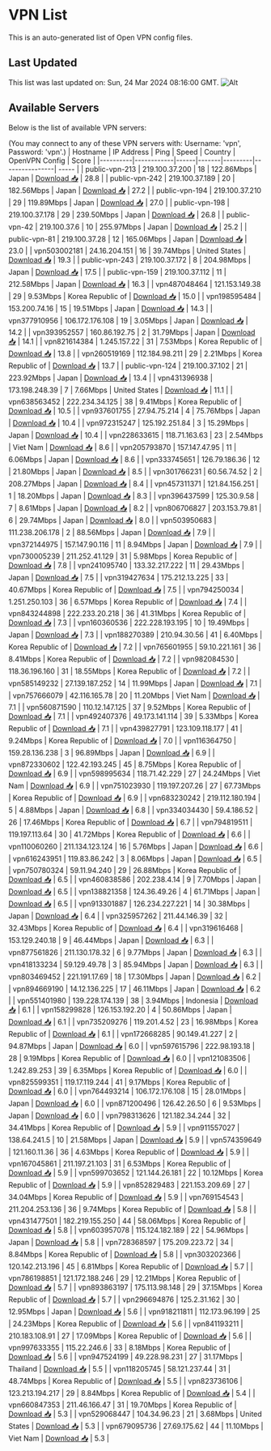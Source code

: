 # VPN List

This is an auto-generated list of Open VPN config files.

## Last Updated

This list was last updated on: Sun, 24 Mar 2024 08:16:00 GMT.
![Alt](https://repobeats.axiom.co/api/embed/186b98318ef1479477931607c1ad7d823f12451f.svg "Repobeats analytics image")

## Available Servers

Below is the list of available VPN servers:

(You may connect to any of these VPN servers with: Username: 'vpn', Password: 'vpn'.)
| Hostname | IP Address | Ping | Speed | Country | OpenVPN Config | Score |
|----------|------------|------|-------|---------|----------------| ----- |
| public-vpn-213 | 219.100.37.200 | 18 | 122.86Mbps | Japan | [Download 📥](./configs/server_0_JP.ovpn) | 28.8 |
| public-vpn-242 | 219.100.37.189 | 20 | 182.56Mbps | Japan | [Download 📥](./configs/server_1_JP.ovpn) | 27.2 |
| public-vpn-194 | 219.100.37.210 | 29 | 119.89Mbps | Japan | [Download 📥](./configs/server_2_JP.ovpn) | 27.0 |
| public-vpn-198 | 219.100.37.178 | 29 | 239.50Mbps | Japan | [Download 📥](./configs/server_3_JP.ovpn) | 26.8 |
| public-vpn-42 | 219.100.37.6 | 10 | 255.97Mbps | Japan | [Download 📥](./configs/server_4_JP.ovpn) | 25.2 |
| public-vpn-81 | 219.100.37.28 | 12 | 165.06Mbps | Japan | [Download 📥](./configs/server_5_JP.ovpn) | 23.0 |
| vpn503002181 | 24.16.204.151 | 16 | 39.74Mbps | United States | [Download 📥](./configs/server_6_US.ovpn) | 19.3 |
| public-vpn-243 | 219.100.37.172 | 8 | 204.98Mbps | Japan | [Download 📥](./configs/server_7_JP.ovpn) | 17.5 |
| public-vpn-159 | 219.100.37.112 | 11 | 212.58Mbps | Japan | [Download 📥](./configs/server_8_JP.ovpn) | 16.3 |
| vpn487048464 | 121.153.149.38 | 29 | 9.53Mbps | Korea Republic of | [Download 📥](./configs/server_9_KR.ovpn) | 15.0 |
| vpn198595484 | 153.200.74.16 | 15 | 19.51Mbps | Japan | [Download 📥](./configs/server_10_JP.ovpn) | 14.3 |
| vpn377910956 | 106.172.176.108 | 19 | 3.05Mbps | Japan | [Download 📥](./configs/server_11_JP.ovpn) | 14.2 |
| vpn393952557 | 160.86.192.75 | 2 | 31.79Mbps | Japan | [Download 📥](./configs/server_12_JP.ovpn) | 14.1 |
| vpn821614384 | 1.245.157.22 | 31 | 7.53Mbps | Korea Republic of | [Download 📥](./configs/server_13_KR.ovpn) | 13.8 |
| vpn260519169 | 112.184.98.211 | 29 | 2.21Mbps | Korea Republic of | [Download 📥](./configs/server_14_KR.ovpn) | 13.7 |
| public-vpn-124 | 219.100.37.102 | 21 | 223.92Mbps | Japan | [Download 📥](./configs/server_15_JP.ovpn) | 13.4 |
| vpn431396938 | 173.198.248.39 | 7 | 7.66Mbps | United States | [Download 📥](./configs/server_16_US.ovpn) | 11.1 |
| vpn638563452 | 222.234.34.125 | 38 | 9.41Mbps | Korea Republic of | [Download 📥](./configs/server_17_KR.ovpn) | 10.5 |
| vpn937601755 | 27.94.75.214 | 4 | 75.76Mbps | Japan | [Download 📥](./configs/server_18_JP.ovpn) | 10.4 |
| vpn972315247 | 125.192.251.84 | 3 | 15.29Mbps | Japan | [Download 📥](./configs/server_19_JP.ovpn) | 10.4 |
| vpn228633615 | 118.71.163.63 | 23 | 2.54Mbps | Viet Nam | [Download 📥](./configs/server_20_VN.ovpn) | 8.6 |
| vpn205793870 | 157.147.47.95 | 11 | 6.06Mbps | Japan | [Download 📥](./configs/server_21_JP.ovpn) | 8.6 |
| vpn333745651 | 126.79.186.36 | 12 | 21.80Mbps | Japan | [Download 📥](./configs/server_22_JP.ovpn) | 8.5 |
| vpn301766231 | 60.56.74.52 | 2 | 208.27Mbps | Japan | [Download 📥](./configs/server_23_JP.ovpn) | 8.4 |
| vpn457311371 | 121.84.156.251 | 1 | 18.20Mbps | Japan | [Download 📥](./configs/server_24_JP.ovpn) | 8.3 |
| vpn396437599 | 125.30.9.58 | 7 | 8.61Mbps | Japan | [Download 📥](./configs/server_25_JP.ovpn) | 8.2 |
| vpn806706827 | 203.153.79.81 | 6 | 29.74Mbps | Japan | [Download 📥](./configs/server_26_JP.ovpn) | 8.0 |
| vpn503950683 | 111.238.206.178 | 2 | 88.56Mbps | Japan | [Download 📥](./configs/server_27_JP.ovpn) | 7.9 |
| vpn372144975 | 157.147.90.116 | 11 | 8.94Mbps | Japan | [Download 📥](./configs/server_28_JP.ovpn) | 7.9 |
| vpn730005239 | 211.252.41.129 | 31 | 5.98Mbps | Korea Republic of | [Download 📥](./configs/server_29_KR.ovpn) | 7.8 |
| vpn241095740 | 133.32.217.222 | 11 | 29.43Mbps | Japan | [Download 📥](./configs/server_30_JP.ovpn) | 7.5 |
| vpn319427634 | 175.212.13.225 | 33 | 40.67Mbps | Korea Republic of | [Download 📥](./configs/server_31_KR.ovpn) | 7.5 |
| vpn794250034 | 1.251.250.103 | 36 | 6.57Mbps | Korea Republic of | [Download 📥](./configs/server_32_KR.ovpn) | 7.4 |
| vpn843244898 | 222.233.20.218 | 36 | 41.31Mbps | Korea Republic of | [Download 📥](./configs/server_33_KR.ovpn) | 7.3 |
| vpn160360536 | 222.228.193.195 | 10 | 19.49Mbps | Japan | [Download 📥](./configs/server_34_JP.ovpn) | 7.3 |
| vpn188270389 | 210.94.30.56 | 41 | 6.40Mbps | Korea Republic of | [Download 📥](./configs/server_35_KR.ovpn) | 7.2 |
| vpn765601955 | 59.10.221.161 | 36 | 8.41Mbps | Korea Republic of | [Download 📥](./configs/server_36_KR.ovpn) | 7.2 |
| vpn982084530 | 118.36.196.160 | 31 | 18.55Mbps | Korea Republic of | [Download 📥](./configs/server_37_KR.ovpn) | 7.2 |
| vpn585149232 | 27.139.187.252 | 14 | 11.99Mbps | Japan | [Download 📥](./configs/server_38_JP.ovpn) | 7.1 |
| vpn757666079 | 42.116.165.78 | 20 | 11.20Mbps | Viet Nam | [Download 📥](./configs/server_39_VN.ovpn) | 7.1 |
| vpn560871590 | 110.12.147.125 | 37 | 9.52Mbps | Korea Republic of | [Download 📥](./configs/server_40_KR.ovpn) | 7.1 |
| vpn492407376 | 49.173.141.114 | 39 | 5.33Mbps | Korea Republic of | [Download 📥](./configs/server_41_KR.ovpn) | 7.1 |
| vpn439827791 | 123.109.118.177 | 41 | 9.24Mbps | Korea Republic of | [Download 📥](./configs/server_42_KR.ovpn) | 7.0 |
| vpn116364750 | 159.28.136.238 | 3 | 96.89Mbps | Japan | [Download 📥](./configs/server_43_JP.ovpn) | 6.9 |
| vpn872330602 | 122.42.193.245 | 45 | 8.75Mbps | Korea Republic of | [Download 📥](./configs/server_44_KR.ovpn) | 6.9 |
| vpn598995634 | 118.71.42.229 | 27 | 24.24Mbps | Viet Nam | [Download 📥](./configs/server_45_VN.ovpn) | 6.9 |
| vpn751023930 | 119.197.207.26 | 27 | 67.73Mbps | Korea Republic of | [Download 📥](./configs/server_46_KR.ovpn) | 6.9 |
| vpn683230242 | 219.112.180.194 | 5 | 4.88Mbps | Japan | [Download 📥](./configs/server_47_JP.ovpn) | 6.8 |
| vpn334034430 | 59.4.186.52 | 26 | 17.46Mbps | Korea Republic of | [Download 📥](./configs/server_48_KR.ovpn) | 6.7 |
| vpn794819511 | 119.197.113.64 | 30 | 41.72Mbps | Korea Republic of | [Download 📥](./configs/server_49_KR.ovpn) | 6.6 |
| vpn110060260 | 211.134.123.124 | 16 | 5.76Mbps | Japan | [Download 📥](./configs/server_50_JP.ovpn) | 6.6 |
| vpn616243951 | 119.83.86.242 | 3 | 8.06Mbps | Japan | [Download 📥](./configs/server_51_JP.ovpn) | 6.5 |
| vpn750780324 | 59.11.94.240 | 29 | 26.88Mbps | Korea Republic of | [Download 📥](./configs/server_52_KR.ovpn) | 6.5 |
| vpn460838586 | 202.238.4.14 | 9 | 7.70Mbps | Japan | [Download 📥](./configs/server_53_JP.ovpn) | 6.5 |
| vpn138821358 | 124.36.49.26 | 4 | 61.71Mbps | Japan | [Download 📥](./configs/server_54_JP.ovpn) | 6.5 |
| vpn913301887 | 126.234.227.221 | 14 | 30.38Mbps | Japan | [Download 📥](./configs/server_55_JP.ovpn) | 6.4 |
| vpn325957262 | 211.44.146.39 | 32 | 32.43Mbps | Korea Republic of | [Download 📥](./configs/server_56_KR.ovpn) | 6.4 |
| vpn319616468 | 153.129.240.18 | 9 | 46.44Mbps | Japan | [Download 📥](./configs/server_57_JP.ovpn) | 6.3 |
| vpn877561826 | 211.130.178.32 | 6 | 9.77Mbps | Japan | [Download 📥](./configs/server_58_JP.ovpn) | 6.3 |
| vpn418133234 | 59.129.49.78 | 3 | 85.94Mbps | Japan | [Download 📥](./configs/server_59_JP.ovpn) | 6.3 |
| vpn803469452 | 221.191.17.69 | 18 | 17.30Mbps | Japan | [Download 📥](./configs/server_60_JP.ovpn) | 6.2 |
| vpn894669190 | 14.12.136.225 | 17 | 46.11Mbps | Japan | [Download 📥](./configs/server_61_JP.ovpn) | 6.2 |
| vpn551401980 | 139.228.174.139 | 38 | 3.94Mbps | Indonesia | [Download 📥](./configs/server_62_ID.ovpn) | 6.1 |
| vpn158299828 | 126.153.192.20 | 4 | 50.86Mbps | Japan | [Download 📥](./configs/server_63_JP.ovpn) | 6.1 |
| vpn735209276 | 119.201.4.52 | 23 | 16.98Mbps | Korea Republic of | [Download 📥](./configs/server_64_KR.ovpn) | 6.1 |
| vpn172668285 | 90.149.41.227 | 2 | 94.87Mbps | Japan | [Download 📥](./configs/server_65_JP.ovpn) | 6.0 |
| vpn597615796 | 222.98.193.18 | 28 | 9.19Mbps | Korea Republic of | [Download 📥](./configs/server_66_KR.ovpn) | 6.0 |
| vpn121083506 | 1.242.89.253 | 39 | 6.35Mbps | Korea Republic of | [Download 📥](./configs/server_67_KR.ovpn) | 6.0 |
| vpn825599351 | 119.17.119.244 | 41 | 9.17Mbps | Korea Republic of | [Download 📥](./configs/server_68_KR.ovpn) | 6.0 |
| vpn764493214 | 106.172.176.108 | 15 | 28.01Mbps | Japan | [Download 📥](./configs/server_69_JP.ovpn) | 6.0 |
| vpn871200496 | 126.42.26.50 | 6 | 9.53Mbps | Japan | [Download 📥](./configs/server_70_JP.ovpn) | 6.0 |
| vpn798313626 | 121.182.34.244 | 32 | 34.41Mbps | Korea Republic of | [Download 📥](./configs/server_71_KR.ovpn) | 5.9 |
| vpn911557027 | 138.64.241.5 | 10 | 21.58Mbps | Japan | [Download 📥](./configs/server_72_JP.ovpn) | 5.9 |
| vpn574359649 | 121.160.11.36 | 36 | 4.63Mbps | Korea Republic of | [Download 📥](./configs/server_73_KR.ovpn) | 5.9 |
| vpn167045861 | 211.197.21.103 | 31 | 6.53Mbps | Korea Republic of | [Download 📥](./configs/server_74_KR.ovpn) | 5.9 |
| vpn599703652 | 121.144.26.181 | 22 | 10.12Mbps | Korea Republic of | [Download 📥](./configs/server_75_KR.ovpn) | 5.9 |
| vpn852829483 | 221.153.209.69 | 27 | 34.04Mbps | Korea Republic of | [Download 📥](./configs/server_76_KR.ovpn) | 5.9 |
| vpn769154543 | 211.204.253.136 | 36 | 9.74Mbps | Korea Republic of | [Download 📥](./configs/server_77_KR.ovpn) | 5.8 |
| vpn431477501 | 182.219.155.250 | 44 | 58.06Mbps | Korea Republic of | [Download 📥](./configs/server_78_KR.ovpn) | 5.8 |
| vpn603957078 | 115.124.182.189 | 22 | 54.96Mbps | Japan | [Download 📥](./configs/server_79_JP.ovpn) | 5.8 |
| vpn728368597 | 175.209.223.72 | 34 | 8.84Mbps | Korea Republic of | [Download 📥](./configs/server_80_KR.ovpn) | 5.8 |
| vpn303202366 | 120.142.213.196 | 45 | 6.81Mbps | Korea Republic of | [Download 📥](./configs/server_81_KR.ovpn) | 5.7 |
| vpn786198851 | 121.172.188.246 | 29 | 12.21Mbps | Korea Republic of | [Download 📥](./configs/server_82_KR.ovpn) | 5.7 |
| vpn893863197 | 175.113.98.148 | 29 | 37.15Mbps | Korea Republic of | [Download 📥](./configs/server_83_KR.ovpn) | 5.7 |
| vpn296694876 | 125.2.31.162 | 30 | 12.95Mbps | Japan | [Download 📥](./configs/server_84_JP.ovpn) | 5.6 |
| vpn918211811 | 112.173.96.199 | 25 | 24.23Mbps | Korea Republic of | [Download 📥](./configs/server_85_KR.ovpn) | 5.6 |
| vpn841193211 | 210.183.108.91 | 27 | 17.09Mbps | Korea Republic of | [Download 📥](./configs/server_86_KR.ovpn) | 5.6 |
| vpn997633355 | 115.22.246.6 | 33 | 8.18Mbps | Korea Republic of | [Download 📥](./configs/server_87_KR.ovpn) | 5.6 |
| vpn947524199 | 49.228.98.231 | 27 | 31.17Mbps | Thailand | [Download 📥](./configs/server_88_TH.ovpn) | 5.5 |
| vpn118205745 | 58.121.237.44 | 31 | 48.74Mbps | Korea Republic of | [Download 📥](./configs/server_89_KR.ovpn) | 5.5 |
| vpn823736106 | 123.213.194.217 | 29 | 8.84Mbps | Korea Republic of | [Download 📥](./configs/server_90_KR.ovpn) | 5.4 |
| vpn660847353 | 211.46.166.47 | 31 | 19.70Mbps | Korea Republic of | [Download 📥](./configs/server_91_KR.ovpn) | 5.3 |
| vpn529068447 | 104.34.96.23 | 21 | 3.68Mbps | United States | [Download 📥](./configs/server_92_US.ovpn) | 5.3 |
| vpn679095736 | 27.69.175.62 | 44 | 11.10Mbps | Viet Nam | [Download 📥](./configs/server_93_VN.ovpn) | 5.3 |
